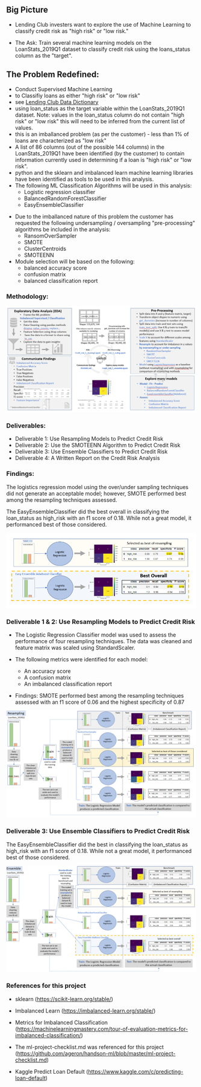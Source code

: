 ## Big Picture
* Lending Club investers want to explore the use of Machine Learning to classify credit risk as "high risk" or "low risk."

* The Ask: Train several machine learning models on the LoanStats_2019Q1 dataset to classify credit risk using the loans_status column as the "target". 

## The Problem Redefined: 
* Conduct Supervised Machine Learning
* to Classifiy loans as either "high risk" or "low risk"
* see [Lending Club Data Dictionary](https://www.kaggle.com/jonchan2003/lending-club-data-dictionary)
* using loan_status as the target variable within the LoanStats_2019Q1 dataset. Note: values in the loan_status column do not contain "high risk" or "low risk" this will need to be inferred from the current list of values.
* this is an imballanced problem (as per the customer) - less than 1% of loans are characterized as "low risk"
* A list of 86 columns (out of the possible 144 columns) in the LoanStats_2019Q1 have been identified (by the customer) to contain information currently used in determining if a loan is "high risk" or "low risk".
* python and the sklearn and imbalanced learn machine learning libraries have been identified as tools to be used in this analysis. 
* The following ML Classification Algorithms will be used in this analysis: 
    <br>
    * Logistic regression classifier
    * BalancedRandomForestClassifier
    * EasyEnsembleClassifier <br>
    
- Due to the imballanced nature of this problem the customer has requested the following undersampling / oversampling "pre-processing" algorithms be included in the analysis:
    <br>
    * RansomOverSampler
    * SMOTE
    * ClusterCentroids
    * SMOTEENN <br>
- Module selection will be based on the following:
    <br>
    * balanced accuracy score
    * confusion matrix
    * balanced classification report <br>

### Methodology:
![Methodology](./Images/Methodology.png)

### Deliverables:
* Deliverable 1: Use Resampling Models to Predict Credit Risk
* Deliverable 2: Use the SMOTEENN Algorithm to Predict Credit Risk
* Deliverable 3: Use Ensemble Classifiers to Predict Credit Risk
* Deliverable 4: A Written Report on the Credit Risk Analysis 

### Findings:
The logistics regression model using the over/under sampling techniques did not generate an acceptable model; however, SMOTE performed best among the resampling techniques assessed.

The EasyEnsembleClassifier did the best overall in classifying the loan_status as high_risk with an f1 score of 0.18. While not a great model, it performanced best of those considered.

![Summary Slide](./Images/Summary_Slide.png)

### Deliverable 1 & 2: Use Resampling Models to Predict Credit Risk
* The Logistic Regression Classifier model was used to assess the performance of four resampling techniques. The data was cleaned and feature matrix was scaled using StandardScaler.

* The following metrics were identified for each model:
  - An accuracy score
  - A confusion matrix
  - An imbalanced classification report

* Findings: SMOTE performed best among the resampling techniques assessed with an f1 score of 0.06 and the highest specificity of 0.87

![Resample_slide](./Images/Resample_slide.png)


### Deliverable 3: Use Ensemble Classifiers to Predict Credit Risk

The EasyEnsembleClassifier did the best in classifying the loan_status as high_risk with an f1 score of 0.18. While not a great model, it performanced best of those considered.

![Ensemble_Slide](./Images/Ensemble_Slide.png)

### References for this project
* sklearn (https://scikit-learn.org/stable/)

* Imbalanced Learn (https://imbalanced-learn.org/stable/)
  
* Metrics for Imbalanced Classification (https://machinelearningmastery.com/tour-of-evaluation-metrics-for-imbalanced-classification/)

* The ml-project-checklist.md was referenced for this project (https://github.com/ageron/handson-ml/blob/master/ml-project-checklist.md)

* Kaggle Predict Loan Default (https://www.kaggle.com/c/predicting-loan-default)
